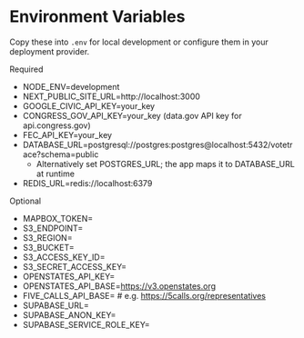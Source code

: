 # Environment Variables

Copy these into `.env` for local development or configure them in your deployment provider.

Required
- NODE_ENV=development
- NEXT_PUBLIC_SITE_URL=http://localhost:3000
- GOOGLE_CIVIC_API_KEY=your_key
- CONGRESS_GOV_API_KEY=your_key (data.gov API key for api.congress.gov)
- FEC_API_KEY=your_key
- DATABASE_URL=postgresql://postgres:postgres@localhost:5432/votetrace?schema=public
  - Alternatively set POSTGRES_URL; the app maps it to DATABASE_URL at runtime
- REDIS_URL=redis://localhost:6379

Optional
- MAPBOX_TOKEN=
- S3_ENDPOINT=
- S3_REGION=
- S3_BUCKET=
- S3_ACCESS_KEY_ID=
- S3_SECRET_ACCESS_KEY=
- OPENSTATES_API_KEY=
- OPENSTATES_API_BASE=https://v3.openstates.org
- FIVE_CALLS_API_BASE=   # e.g. https://5calls.org/representatives
- SUPABASE_URL=
- SUPABASE_ANON_KEY=
- SUPABASE_SERVICE_ROLE_KEY=


